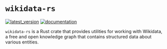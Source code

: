 # `wikidata-rs`
[![latest_version](https://img.shields.io/crates/v/pregel-rs)](https://crates.io/crates/wikidata-rs)
[![documentation](https://img.shields.io/docsrs/pregel-rs/latest)](https://docs.rs/wikidata-rs/latest/wikidata_rs/)

`wikidata-rs` is a Rust crate that provides utilities for working with Wikidata, a free and open knowledge graph that contains structured data about various entities.
